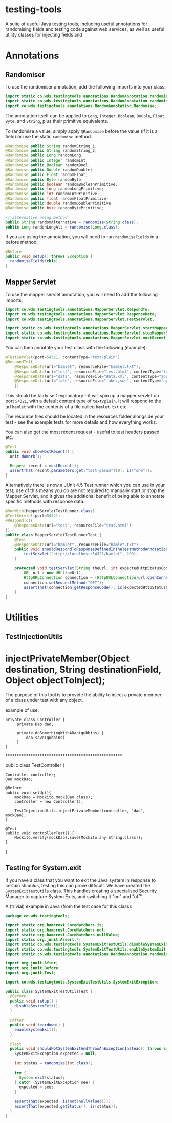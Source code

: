 testing-tools
=============

A suite of useful Java testing tools, including useful annotations for randomising fields and testing code against web services, as well as useful utility classes for injecting fields and 

# Annotations

## Randomiser

To use the randomiser annotation, add the following imports into your class:

```Java
import static co.wds.testingtools.annotations.RandomAnnotation.randomise;
import static co.wds.testingtools.annotations.RandomAnnotation.randomiseFields;
import co.wds.testingtools.annotations.RandomAnnotation.Randomise;
```

The annotation itself can be applied to `Long`, `Integer`, `Boolean`, `Double`, `Float`, `Byte`, and `String`, plus their primitive equivalents.

To randomise a value, simply apply `@Randomise` before the value (if it is a field) or use the static `randomise` method.

```Java
@Randomise public String randomString_1;
@Randomise public String randomString_2;
@Randomise public Long randomLong;
@Randomise public Integer randomInt;
@Randomise public Boolean randomBool;
@Randomise public Double randomDouble;
@Randomise public Float randomFloat;
@Randomise public Byte randomByte;
@Randomise public boolean randomBooleanPrimitive;
@Randomise public long randomLongPrimitive;
@Randomise public int randomIntPrimitive;
@Randomise public float randomFloatPrimitive;
@Randomise public double randomDoublePrimitive;
@Randomise public byte randomBytePrimitive;

// alternative using method
public String randomAlternative = randomise(String.class);
public Long randonLongAlt = randomise(Long.class);
```

If you are using the annotation, you will need to run `randomiseFields` in a before method:

```Java
@Before
public void setup() throws Exception {
  randomiseFields(this);
}
```

## Mapper Servlet

To use the mapper servlet annotation, you will need to add the following imports:

```Java
import co.wds.testingtools.annotations.MapperServlet.RespondTo;
import co.wds.testingtools.annotations.MapperServlet.ResponseData;
import co.wds.testingtools.annotations.MapperServlet.TestServlet;

import static co.wds.testingtools.annotations.MapperServlet.startMapperServlet;
import static co.wds.testingtools.annotations.MapperServlet.stopMapperServlet;
import static co.wds.testingtools.annotations.MapperServlet.mostRecent;
```

You can then annotate your test class with the following (example):

```Java
@TestServlet(port=54321, contentType="text/plain")
@RespondTo({
	@ResponseData(url="hamlet", resourceFile="hamlet.txt"),
	@ResponseData(url="test", resourceFile="test.html", contentType="text/html"),
	@ResponseData(url="data", resourceFile="data.xml", contentType="application/xml"),
	@ResponseData(url="fake", resourceFile="fake.json", contentType="application/json")
	})
```

This should be fairly self explanatory - it will spin up a mapper servlet on port `54321`, with a default content type of `text/plain`. It will respond to the url `hamlet` with the contents of a file called `hamlet.txt` etc.

The resource files should be located in the resources folder alongside your test - see the example tests for more details and how everything works.

You can also get the most recent request - useful to test headers passed etc.

```Java
@Test
public void showMostRecent() {
  unit.doWork();

  Request recent = mostRecent();
  assertThat(recent.parameters.get("test-param")[0], is("one"));
}
```

Alternatively there is now a JUnit 4.5 Test runner which you can use in your test; use of this means you do are not required to manually start or stop the Mapper Servlet, and it gives the additional benefit of being able to annotate specific methods with response data.

```Java
@RunWith(MapperServletTestRunner.class)
@TestServlet(port=54321)
@RespondTo({
	@ResponseData(url="test", resourceFile="test.html")
})
public class MapperServletTestRunnerTest {
	@Test
	@ResponseData(url="hamlet", resourceFile="hamlet.txt")
	public void shouldRespondToResponseDefinedInTheTestMethodAnnotation() throws Exception {
		testServlet("http://localhost:54321/hamlet", 200);
	}

	protected void testServlet(String theUrl, int expectedHttpStatusCode) throws Exception {
		URL url = new URL(theUrl);
		HttpURLConnection connection = (HttpURLConnection)url.openConnection();
		connection.setRequestMethod("GET");
		assertThat(connection.getResponseCode(), is(expectedHttpStatusCode));
	}
}
```

# Utilities

## TestInjectionUtils

# injectPrivateMember(Object destination, String destinationField, Object objectToInject);

The purpose of this tool is to provide the ability to inject a private member of a class under test with any object.

 example of use;

    private class Controller {
         private Dao dao;

         private doSomethingWithADao(gubbins) {
             dao.save(gubbins)
         }
    }

    ***************************************************

public class TestController {

    Controller controller;
    Dao mockDao;

    @Before
    public void setUp(){
        mockDao = Mockito.mock(Dao.class);
        controller = new Controller();

        TestInjectionUtils.injectPrivateMember(controller, "dao", mockDao);
    }

    @Test
    public void controllerTest() {
        Mockito.verify(mockDao).save(Mockito.any(String.class));
    }
}


## Testing for System.exit

If you have a class that you want to exit the Java system in response to certain stimulus, testing this can prove difficult. We have created the `SystemExitTestUtils` class. This handles creating a specialised Security Manager to capture System Exits, and switching it "on" and "off".

A (trivial) example in Java (from the test case for this class):

```Java
package co.wds.testingtools;

import static org.hamcrest.CoreMatchers.is;
import static org.hamcrest.CoreMatchers.not;
import static org.hamcrest.CoreMatchers.nullValue;
import static org.junit.Assert.*;
import static co.wds.testingtools.SystemExitTestUtils.disableSystemExit;
import static co.wds.testingtools.SystemExitTestUtils.enableSystemExit;
import static co.wds.testingtools.annotations.RandomAnnotation.randomise;

import org.junit.After;
import org.junit.Before;
import org.junit.Test;

import co.wds.testingtools.SystemExitTestUtils.SystemExitException;

public class SystemExitTestUtilsTest {
  @Before
  public void setup() {
    disableSystemExit();
  }
  
  @After
  public void teardown() {
    enableSystemExit();
  }
  
  @Test
  public void shouldNotSystemExitAndThrowAnExceptionInstead() throws Exception {
    SystemExitException expected = null;
    
    int status = randomise(int.class);
    
    try {
      System.exit(status);
    } catch (SystemExitException see) {
      expected = see;
    }
    
    assertThat(expected, is(not(nullValue())));
    assertThat(expected.getStatus(), is(status));
  }
}
```